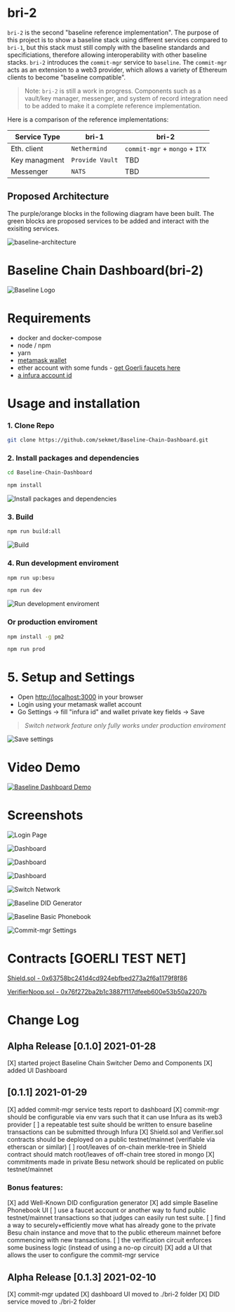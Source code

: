 # bri-2

`bri-2` is the second "baseline reference implementation". The purpose of this project is to show a baseline stack using different services compared to `bri-1`, but this stack must still comply with the baseline standards and specificiations, therefore allowing interoperability with other baseline stacks. `bri-2` introduces the `commit-mgr` service to `baseline`. The `commit-mgr` acts as an extension to a web3 provider, which allows a variety of Ethereum clients to become "baseline compatible". 

> Note: `bri-2` is still a work in progress. Components such as a vault/key manager, messenger, and system of record integration need to be added to make it a complete reference implementation.

Here is a comparison of the reference implementations:

| Service Type | bri-1 | bri-2 |
| -------- | ----- | ----------- |
| Eth. client | `Nethermind` | `commit-mgr` + `mongo` + `ITX` |
| Key managment |`Provide Vault` | TBD |
| Messenger | `NATS` | TBD |

## Proposed Architecture

The purple/orange blocks in the following diagram have been built. The green blocks are proposed services to be added and interact with the exisiting services.

![baseline-architecture](./docs/bri-2-stack.png)


# Baseline Chain Dashboard(bri-2)

![Baseline Logo](./assets/img/baselineHorizontal-Logo-Full-Color.svg)


# Requirements
- docker and docker-compose
- node / npm
- yarn
- [metamask wallet](https://metamask.io/download.html)
- ether account with some funds - [get Goerli faucets here](https://faucet.goerli.mudit.blog/)
- [a infura account id](https://infura.io/)

# Usage and installation

### 1. Clone Repo

```sh
git clone https://github.com/sekmet/Baseline-Chain-Dashboard.git
```

### 2. Install packages and dependencies

```sh
cd Baseline-Chain-Dashboard
```

```sh
npm install
```
![Install packages and dependencies](./docs/install.gif)

### 3. Build

```sh
npm run build:all
```
![Build](./docs/build.gif)

### 4. Run development enviroment

```sh
npm run up:besu
```

```sh
npm run dev
```
![Run development enviroment](./docs/run-dev.gif)

### Or production enviroment

```sh
npm install -g pm2
```

```sh
npm run prod
```


# 5. Setup and Settings

- Open [http://localhost:3000](http://localhost:3000) in your browser
- Login using your metamask wallet account
- Go Settings -> fill "infura id" and wallet private key fields -> Save

>*Switch network feature only fully works under production enviroment*

![Save settings](./docs/save-settings.jpg)

# Video Demo

[![Baseline Dashboard Demo](https://img.youtube.com/vi/Nm9v373pL0s/maxresdefault.jpg)](https://youtu.be/Nm9v373pL0s)


# Screenshots

![Login Page](./docs/baseline_dashboard_login.png)

![Dashboard](./docs/baseline_dashboard_1.png)

![Dashboard](./docs/baseline_dashboard_2.png)

![Dashboard](./docs/baseline_dashboard_3.png)

![Switch Network](./docs/baseline_dashboard_switch_network.png)

![Baseline DID Generator](./docs/baseline_didgenerator.png)

![Baseline Basic Phonebook](./docs/baseline_phonebook.png)

![Commit-mgr Settings](./docs/baseline_dashboard_settings.png)


# Contracts [GOERLI TEST NET]

[Shield.sol - 0x63758bc241d4cd924ebfbed273a2f6a1179f8f86](https://goerli.etherscan.io/address/0x63758bc241d4cd924ebfbed273a2f6a1179f8f86)

[VerifierNoop.sol - 0x76f272ba2b1c3887f117dfeeb600e53b50a2207b](https://goerli.etherscan.io/address/0x76f272ba2b1c3887f117dfeeb600e53b50a2207b)


# Change Log

## Alpha Release [0.1.0] 2021-01-28
[X] started project Baseline Chain Switcher Demo and Components
[X] added UI Dashboard

## [0.1.1] 2021-01-29
[X] added commit-mgr service tests report to dashboard
[X] commit-mgr should be configurable via env vars such that it can use Infura as its web3 provider
[ ] a repeatable test suite should be written to ensure baseline transactions can be submitted through Infura
[X] Shield.sol and Verifier.sol contracts should be deployed on a public testnet/mainnet (verifiable via etherscan or similar)
[ ] root/leaves of on-chain merkle-tree in Shield contract should match root/leaves of off-chain tree stored in mongo
[X] commitments made in private Besu network should be replicated on public testnet/mainnet

### Bonus features:
[X] add Well-Known DID configuration generator
[X] add simple Baseline Phonebook UI
[ ] use a faucet account or another way to fund public testnet/mainnet transactions so that judges can easily run test suite.
[ ] find a way to securely+efficiently move what has already gone to the private Besu chain instance and move that to the public ethereum mainnet before commencing with new transactions.
[ ] the verification circuit enforces some business logic (instead of using a no-op circuit)
[X] add a UI that allows the user to configure the commit-mgr service

## Alpha Release [0.1.3] 2021-02-10
[X] commit-mgr updated
[X] dashboard UI moved to ./bri-2 folder
[X] DID service moved to ./bri-2 folder
